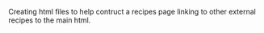 Creating html files to help contruct a recipes page linking to other external recipes to the main html.